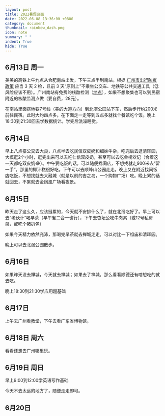 ```yaml
---
layout: post
title: 2022暑假见面
date: 2022-06-08 13:36:00 +0800
category: document
thumbnail: rainbow_dash.png
icon: note
summary: " "
indent: True
hide: True
---
```


## 6月13日 周一

美美的高铁上午九点从合肥南站出发，下午三点半到南站。根据 [广州市出行防疫政策](https://www.gd.gov.cn/gdywdt/zwzt/yqfkzccs/dszc/content/post_3496918.html) 应当 3 天 2 检，且前 3 天“原则上”不乘坐公交车、地铁等公共交通工具（低风险应该不用）。广州南站有免费的核酸检测（[地点](http://jt.gz.bendibao.com/news/202189/298895.shtml)），如果不想聚集也可以到民宿附近的核酸监测点做（要自费，28元）。

在南站里面搭地铁7号线（美的大道方向）到北滘公园站下车，然后步行约200米前往民宿。此时大约四点多，在下面走一走等到五点多就找个餐馆吃个饭。晚上18:30到21:30回去学数据统计。学完后洗澡睡觉。

## 6月14日

早上八点搭公交去大良，八点半去吃民信双皮奶和细妹牛杂，吃完后去逛清晖园，大概逛2个小时，逛完出来可以去吃仁信双皮奶，甚至可以去吃金榜欢记（合着这一天都吃双皮奶😂）。中午要吃饭的话，可以随便找间店，不想找就走900米去“留一手”，那里的椰汁糕很好吃。下午可以去顺峰山公园走走。晚上又在附近找间饭店吃饭，不想找就去大融城（就是以前的吉之岛，一个购物广场）吃。晚上累的话就回去，不累就去金凤凰广场看夜景。

## 6月15日

昨天走了这么久，应该挺累的，今天就不安排什么了，就在北滘吃好了。早上可以去“老伙计”喝早茶（早午餐二合一也行），下午去杏坛公吃牛肉粥（或12号私房菜，或吃个猪扒包）

如果今天精力依然充沛，那喝完早茶就去禅城走走，可以对比一下祖庙和清晖园。

晚上可以去北滘公园散步。

## 6月16日

如果昨天没去禅城，今天就去禅城；如果去了禅城，那么看看顺德还有啥想吃的就去吃。

晚上18:30到21:30学应用题基础

## 6月17日

上午去广州看教堂，下午去看广东省博物馆。

## 6月18日 周六

看看还想去广州哪里玩。

## 6月19日 周日

早上9:00到12:00学英语写作基础

今天不去太远的地方了，随便走走即可。

## 6月20日

